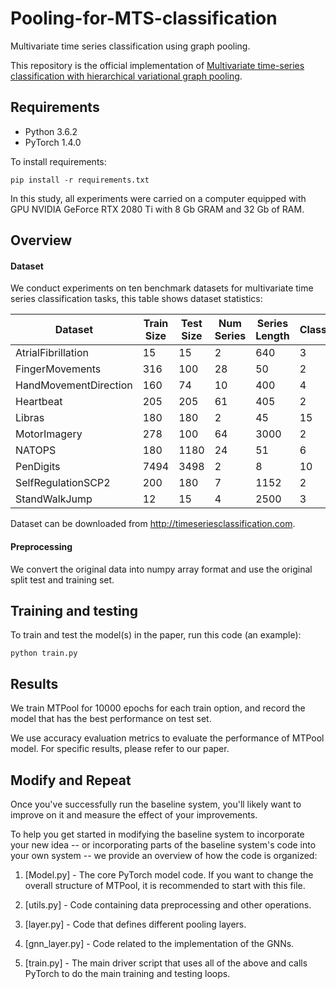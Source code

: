 # Pooling-for-MTS-classification
Multivariate time series classification using graph pooling.

This repository is the official implementation of [Multivariate time-series classification with hierarchical variational graph pooling](https://www.sciencedirect.com/science/article/abs/pii/S0893608022002970). 

## Requirements
- Python 3.6.2
- PyTorch 1.4.0

To install requirements:

```setup
pip install -r requirements.txt
```

In this study, all experiments were carried on a computer equipped with GPU NVIDIA GeForce RTX 2080 Ti with 8 Gb GRAM and 32 Gb of RAM. 

## Overview

#### Dataset

We conduct experiments on ten benchmark datasets for multivariate time series classification tasks, this table shows dataset statistics:

| Dataset               | Train Size | Test Size | Num Series | Series Length | Classes |
| ----------------------|------------|-----------|------------|---------------|---------|
| AtrialFibrillation    | 15         | 15        | 2          | 640           | 3       |
| FingerMovements       | 316        | 100       | 28         | 50            | 2       |
| HandMovementDirection | 160        | 74        | 10         | 400           | 4       |
| Heartbeat             | 205        | 205       | 61         | 405           | 2       |
| Libras                | 180        | 180       | 2          | 45            | 15      |
| MotorImagery          | 278        | 100       | 64         | 3000          | 2       |
| NATOPS                | 180        | 1180      | 24         | 51            | 6       |
| PenDigits             | 7494       | 3498      | 2          | 8             | 10      |
| SelfRegulationSCP2    | 200        | 180       | 7          | 1152          | 2       |
| StandWalkJump         | 12         | 15        | 4          | 2500          | 3       |

Dataset can be downloaded from http://timeseriesclassification.com.

#### Preprocessing
We convert the original data into numpy array format and use the original split test and training set.

## Training and testing

To train and test the model(s) in the paper, run this code (an example):

```
python train.py
```

## Results

We train MTPool for 10000 epochs for each train option, and record the model that has the best performance on test set. 

We use accuracy evaluation metrics to evaluate the performance of MTPool model. For specific results, please refer to our paper.

## Modify and Repeat

Once you've successfully run the baseline system, you'll likely want to improve on it and measure the effect of your improvements.

To help you get started in modifying the baseline system to incorporate your new idea -- or incorporating parts of the baseline system's code into your own system -- we provide an overview of how the code is organized:

1. [Model.py] - The core PyTorch model code. If you want to change the overall structure of MTPool, it is recommended to start with this file.

2. [utils.py] - Code containing data preprocessing and other operations.

3. [layer.py] - Code that defines different pooling layers.

4. [gnn_layer.py] - Code related to the implementation of the GNNs.

6. [train.py] - The main driver script that uses all of the above and calls PyTorch to do the main training and testing loops.
